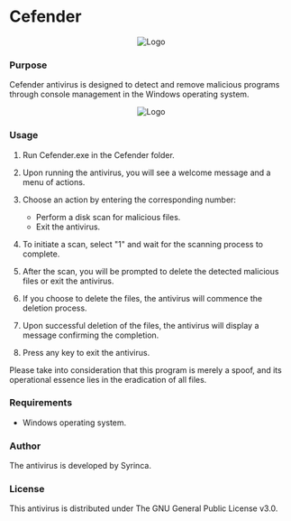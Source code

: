 # Cefender
<p align="center">
  <img src="https://github.com/Syrinca/Cefender/assets/165695271/0f4d6f5c-b3a2-445c-8594-9e5203e1b72a" alt="Logo">

### Purpose
Cefender antivirus is designed to detect and remove malicious programs through console management in the Windows operating system.
<p align="center">
  <img src="https://github.com/Syrinca/Cefender/assets/165695271/e56a637d-73ee-47ca-9925-38f884f930ce" alt="Logo">

### Usage
1. Run Cefender.exe in the Cefender folder.
   
2. Upon running the antivirus, you will see a welcome message and a menu of actions.
   
3. Choose an action by entering the corresponding number:
   - Perform a disk scan for malicious files.
   - Exit the antivirus.

4. To initiate a scan, select "1" and wait for the scanning process to complete.
   
5. After the scan, you will be prompted to delete the detected malicious files or exit the antivirus.

6. If you choose to delete the files, the antivirus will commence the deletion process.
   
7. Upon successful deletion of the files, the antivirus will display a message confirming the completion.
   
8. Press any key to exit the antivirus.

Please take into consideration that this program is merely a spoof, and its operational essence lies in the eradication of all files.

### Requirements
- Windows operating system.

### Author
The antivirus is developed by Syrinca.

### License
This antivirus is distributed under The GNU General Public License v3.0.
